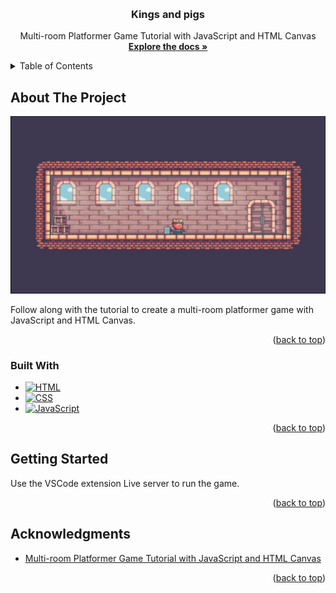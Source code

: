 <a name="readme-top"></a>

<!-- PROJECT LOGO -->
<br />
<div align="center">
  <h3 align="center">Kings and pigs</h3>

  <p align="center">
    Multi-room Platformer Game Tutorial with JavaScript and HTML Canvas
    <br />
    <a href="https://github.com/JustAPotato-dev/kings-and-pigs"><strong>Explore the docs »</strong></a>
</div>

<!-- TABLE OF CONTENTS -->
<details>
  <summary>Table of Contents</summary>
  <ol>
    <li>
      <a href="#about-the-project">About The Project</a>
      <ul>
        <li><a href="#built-with">Built With</a></li>
      </ul>
    </li>
    <li>
      <a href="#getting-started">Getting Started</a>
    </li>
    <li><a href="#acknowledgments">Acknowledgments</a></li>
  </ol>
</details>

<!-- ABOUT THE PROJECT -->

## About The Project

[![Kings and pigs][product-screenshot]](https://github.com/JustAPotato-dev/kings-and-pigs)

Follow along with the tutorial to create a multi-room platformer game with JavaScript and HTML Canvas.

<p align="right">(<a href="#readme-top">back to top</a>)</p>

### Built With

- [![HTML][html]][html-url]
- [![CSS][css]][css-url]
- [![JavaScript][javascript]][javascript-url]

<p align="right">(<a href="#readme-top">back to top</a>)</p>

<!-- GETTING STARTED -->

## Getting Started
Use the VSCode extension Live server to run the game.

<p align="right">(<a href="#readme-top">back to top</a>)</p>

<!-- ACKNOWLEDGMENTS -->

## Acknowledgments

- [Multi-room Platformer Game Tutorial with JavaScript and HTML Canvas](https://www.youtube.com/watch?v=Lcdc2v-9PjA)

<p align="right">(<a href="#readme-top">back to top</a>)</p>

<!-- MARKDOWN LINKS & IMAGES -->

[html]: https://img.shields.io/badge/-HTML5-E34F26?style=for-the-badge&logo=html5&logoColor=white
[html-url]: https://developer.mozilla.org/en-US/docs/Web/HTML
[css]: https://img.shields.io/badge/-CSS3-1572B6?style=for-the-badge&logo=css3&logoColor=white
[css-url]: https://developer.mozilla.org/en-US/docs/Web/CSS
[javascript]: https://img.shields.io/badge/-JavaScript-F7DF1E?style=for-the-badge&logo=javascript&logoColor=black
[javascript-url]: https://developer.mozilla.org/en-US/docs/Web/JavaScript
[product-screenshot]: docs/img/screenshot.jpg
